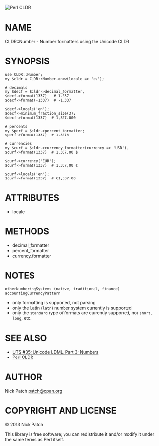 ![Perl CLDR](https://www.gravatar.com/avatar/656f15a25eff4437f5a82e7c929f41dd?s=96)

# NAME

CLDR::Number - Number formatters using the Unicode CLDR

# SYNOPSIS

    use CLDR::Number;
    my $cldr = CLDR::Number->new(locale => 'es');

    # decimals
    my $decf = $cldr->decimal_formatter,
    $decf->format(1337)   # 1.337
    $decf->format(-1337)  # -1.337

    $decf->locale('en');
    $decf->minimum_fraction_size(3);
    $decf->format(1337)  # 1,337.000

    # percents
    my $perf = $cldr->percent_formatter;
    $perf->format(1337)  # 1.337%

    # currencies
    my $curf = $cldr->currency_formatter(currency => 'USD'),
    $curf->format(1337)  # 1.337,00 $

    $curf->currency('EUR');
    $curf->format(1337)  # 1.337,00 €

    $curf->locale('en');
    $curf->format(1337)  # €1,337.00

# ATTRIBUTES

- locale

# METHODS

- decimal\_formatter
- percent\_formatter
- currency\_formatter

# NOTES

    otherNumberingSystems (native, traditional, finance)
    accountingCurrencyPattern

- only formatting is supported, not parsing
- only the Latin (`latn`) number system currently is supported
- only the `standard` type of formats are currently supported, not `short`, `long`, etc.

# SEE ALSO

- [UTS \#35: Unicode LDML, Part 3: Numbers](http://www.unicode.org/reports/tr35/tr35-numbers.html)
- [Perl CLDR](http://perl-cldr.github.io/)

# AUTHOR

Nick Patch <patch@cpan.org>

# COPYRIGHT AND LICENSE

© 2013 Nick Patch

This library is free software; you can redistribute it and/or modify it under
the same terms as Perl itself.
